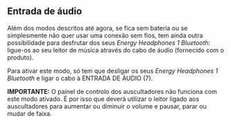 ## Entrada de áudio

Além dos modos descritos até agora, se fica sem bateria ou se simplesmente não quer usar uma conexão sem fios, tem ainda outra possibilidade para desfrutar dos seus *Energy Headphones 1 Bluetooth*: ligue-os ao seu leitor de música através do cabo de áudio (fornecido com o produto).

Para ativar este modo, só tem que desligar os seus *Energy Headphones 1 Bluetooth* e ligar o cabo à ENTRADA DE ÁUDIO (7).

**IMPORTANTE:** O painel de controlo dos auscultadores não funciona com este modo ativado. É por isso que deverá utilizar o leitor ligado aos auscultadores para aumentar ou diminuir o volume e pausar, parar ou mudar de faixa.
